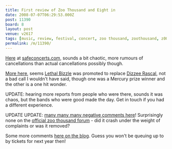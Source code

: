 ```yaml
---
title: First review of Zoo Thousand and Eight in
date: 2008-07-07T06:29:53.000Z
post: 11390
board: 8
layout: post
venue: v2617
tags: [music, review, festival, concert, zoo thousand, zoothousand, z008, zoo8, lethal bizzle, dizzee rascal]
permalink: /m/11390/
---
```

<a href="http://www.safeconcerts.com/newsitem.asp?nurn=1693">Here</a> at <a href="http://www.safeconcerts.com">safeconcerts.com</a>, sounds a bit chaotic, more rumours of cancellations than actual cancellations possibly though.

<a href="http://www.safeconcerts.com/newsitem.asp?nurn=1692">More here</a>, seems <a href="/wiki/lethal+bizzle">Lethal Bizzle</a> was promoted to replace <a href="/wiki/dizzee+rascal">Dizzee Rascal</a>, not a bad call I wouldn't have said, though one was a Mercury prize winner and the other is a one hit wonder.

UPDATE: hearing more reports from people who were there, sounds it was chaos, but the bands who were good made the day. Get in touch if you had a different experience.

UPDATE UPDATE: <a href="http://www.kentonline.co.uk/speakout/view_topic.asp?topic_recid=50">many many many negative comments here</a>! Surprisingly none on the <a rel="nofollow noopener" href="http://www.zoothousand.com/forum">official zoo thousand forum</a> - did it crash under the weight of complaints or was it removed?

Some more comments <a href="http://www.clarkeology.com/m/11391/Zoo+thousand+and+HATE+">here on the blog</a>. Guess you won't be queuing up to by tickets for next year then!
